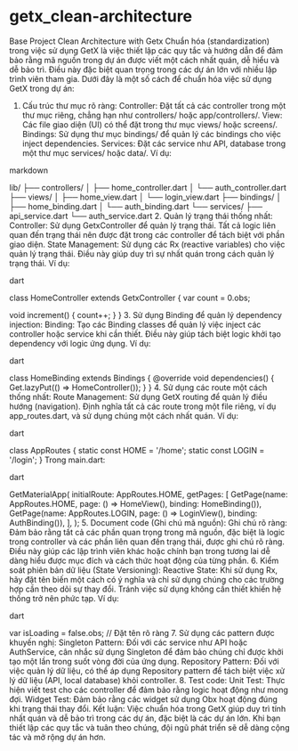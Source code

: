 # getx_clean-architecture
Base Project  Clean Architecture with Getx
Chuẩn hóa (standardization) trong việc sử dụng GetX là việc thiết lập các quy tắc và hướng dẫn để đảm bảo rằng mã nguồn trong dự án được viết một cách nhất quán, dễ hiểu và dễ bảo trì. Điều này đặc biệt quan trọng trong các dự án lớn với nhiều lập trình viên tham gia. Dưới đây là một số cách để chuẩn hóa việc sử dụng GetX trong dự án:

1. Cấu trúc thư mục rõ ràng:
Controller: Đặt tất cả các controller trong một thư mục riêng, chẳng hạn như controllers/ hoặc app/controllers/.
View: Các file giao diện (UI) có thể đặt trong thư mục views/ hoặc screens/.
Bindings: Sử dụng thư mục bindings/ để quản lý các bindings cho việc inject dependencies.
Services: Đặt các service như API, database trong một thư mục services/ hoặc data/.
Ví dụ:

markdown
 
lib/
├── controllers/
│   ├── home_controller.dart
│   └── auth_controller.dart
├── views/
│   ├── home_view.dart
│   └── login_view.dart
├── bindings/
│   ├── home_binding.dart
│   └── auth_binding.dart
└── services/
    ├── api_service.dart
    └── auth_service.dart
2. Quản lý trạng thái thống nhất:
Controller: Sử dụng GetxController để quản lý trạng thái. Tất cả logic liên quan đến trạng thái nên được đặt trong các controller để tách biệt với phần giao diện.
State Management: Sử dụng các Rx (reactive variables) cho việc quản lý trạng thái. Điều này giúp duy trì sự nhất quán trong cách quản lý trạng thái.
Ví dụ:

dart
 
class HomeController extends GetxController {
  var count = 0.obs;

  void increment() {
    count++;
  }
}
3. Sử dụng Binding để quản lý dependency injection:
Binding: Tạo các Binding classes để quản lý việc inject các controller hoặc service khi cần thiết. Điều này giúp tách biệt logic khởi tạo dependency với logic ứng dụng.
Ví dụ:

dart
 
class HomeBinding extends Bindings {
  @override
  void dependencies() {
    Get.lazyPut<HomeController>(() => HomeController());
  }
}
4. Sử dụng các route một cách thống nhất:
Route Management: Sử dụng GetX routing để quản lý điều hướng (navigation). Định nghĩa tất cả các route trong một file riêng, ví dụ app_routes.dart, và sử dụng chúng một cách nhất quán.
Ví dụ:

dart
 
class AppRoutes {
  static const HOME = '/home';
  static const LOGIN = '/login';
}
Trong main.dart:

dart
 
GetMaterialApp(
  initialRoute: AppRoutes.HOME,
  getPages: [
    GetPage(name: AppRoutes.HOME, page: () => HomeView(), binding: HomeBinding()),
    GetPage(name: AppRoutes.LOGIN, page: () => LoginView(), binding: AuthBinding()),
  ],
);
5. Document code (Ghi chú mã nguồn):
Ghi chú rõ ràng: Đảm bảo rằng tất cả các phần quan trọng trong mã nguồn, đặc biệt là logic trong controller và các phần liên quan đến trạng thái, được ghi chú rõ ràng. Điều này giúp các lập trình viên khác hoặc chính bạn trong tương lai dễ dàng hiểu được mục đích và cách thức hoạt động của từng phần.
6. Kiểm soát phiên bản dữ liệu (State Versioning):
Reactive State: Khi sử dụng Rx, hãy đặt tên biến một cách có ý nghĩa và chỉ sử dụng chúng cho các trường hợp cần theo dõi sự thay đổi. Tránh việc sử dụng không cần thiết khiến hệ thống trở nên phức tạp.
Ví dụ:

dart
 
var isLoading = false.obs; // Đặt tên rõ ràng
7. Sử dụng các pattern được khuyến nghị:
Singleton Pattern: Đối với các service như API hoặc AuthService, cân nhắc sử dụng Singleton để đảm bảo chúng chỉ được khởi tạo một lần trong suốt vòng đời của ứng dụng.
Repository Pattern: Đối với việc quản lý dữ liệu, có thể áp dụng Repository pattern để tách biệt việc xử lý dữ liệu (API, local database) khỏi controller.
8. Test code:
Unit Test: Thực hiện viết test cho các controller để đảm bảo rằng logic hoạt động như mong đợi.
Widget Test: Đảm bảo rằng các widget sử dụng Obx hoạt động đúng khi trạng thái thay đổi.
Kết luận:
Việc chuẩn hóa trong GetX giúp duy trì tính nhất quán và dễ bảo trì trong các dự án, đặc biệt là các dự án lớn. Khi bạn thiết lập các quy tắc và tuân theo chúng, đội ngũ phát triển sẽ dễ dàng cộng tác và mở rộng dự án hơn.
